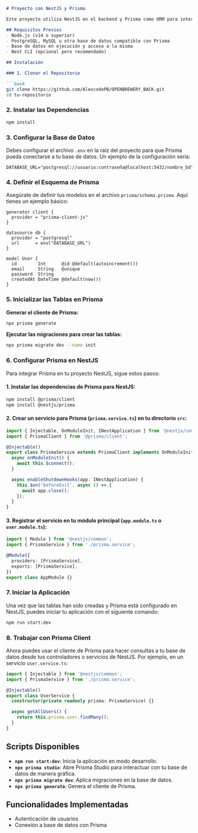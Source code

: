 ```markdown
# Proyecto con NestJS y Prisma

Este proyecto utiliza NestJS en el backend y Prisma como ORM para interactuar con una base de datos relacional. A continuación se explican los pasos para configurar y ejecutar el proyecto, así como inicializar las tablas en la base de datos usando Prisma.

## Requisitos Previos
- Node.js (v14 o superior)
- PostgreSQL, MySQL u otra base de datos compatible con Prisma
- Base de datos en ejecución y acceso a la misma
- Nest CLI (opcional pero recomendado)

## Instalación

### 1. Clonar el Repositorio

```bash
git clone https://github.com/AlexcodePB/OPENBREWERY_BACK.git
cd tu-repositorio
```

### 2. Instalar las Dependencias

```bash
npm install
```

### 3. Configurar la Base de Datos

Debes configurar el archivo `.env` en la raíz del proyecto para que Prisma pueda conectarse a tu base de datos. Un ejemplo de la configuración sería:

```env
DATABASE_URL="postgresql://usuario:contraseña@localhost:5432/nombre_bd"
```

### 4. Definir el Esquema de Prisma

Asegúrate de definir tus modelos en el archivo `prisma/schema.prisma`. Aquí tienes un ejemplo básico:

```prisma
generator client {
  provider = "prisma-client-js"
}

datasource db {
  provider = "postgresql"
  url      = env("DATABASE_URL")
}

model User {
  id        Int      @id @default(autoincrement())
  email     String   @unique
  password  String
  createdAt DateTime @default(now())
}
```

### 5. Inicializar las Tablas en Prisma

**Generar el cliente de Prisma:**

```bash
npx prisma generate
```

**Ejecutar las migraciones para crear las tablas:**

```bash
npx prisma migrate dev --name init
```

### 6. Configurar Prisma en NestJS

Para integrar Prisma en tu proyecto NestJS, sigue estos pasos:

#### 1. Instalar las dependencias de Prisma para NestJS:

```bash
npm install @prisma/client
npm install @nestjs/prisma
```

#### 2. Crear un servicio para Prisma (`prisma.service.ts`) en tu directorio `src`:

```typescript
import { Injectable, OnModuleInit, INestApplication } from '@nestjs/common';
import { PrismaClient } from '@prisma/client';

@Injectable()
export class PrismaService extends PrismaClient implements OnModuleInit {
  async onModuleInit() {
    await this.$connect();
  }

  async enableShutdownHooks(app: INestApplication) {
    this.$on('beforeExit', async () => {
      await app.close();
    });
  }
}
```

#### 3. Registrar el servicio en tu módulo principal (`app.module.ts` o `user.module.ts`):

```typescript
import { Module } from '@nestjs/common';
import { PrismaService } from './prisma.service';

@Module({
  providers: [PrismaService],
  exports: [PrismaService],
})
export class AppModule {}
```

### 7. Iniciar la Aplicación

Una vez que las tablas han sido creadas y Prisma está configurado en NestJS, puedes iniciar tu aplicación con el siguiente comando:

```bash
npm run start:dev
```

### 8. Trabajar con Prisma Client

Ahora puedes usar el cliente de Prisma para hacer consultas a tu base de datos desde tus controladores o servicios de NestJS. Por ejemplo, en un servicio `user.service.ts`:

```typescript
import { Injectable } from '@nestjs/common';
import { PrismaService } from './prisma.service';

@Injectable()
export class UserService {
  constructor(private readonly prisma: PrismaService) {}

  async getAllUsers() {
    return this.prisma.user.findMany();
  }
}
```

## Scripts Disponibles

- **`npm run start:dev`**: Inicia la aplicación en modo desarrollo.
- **`npx prisma studio`**: Abre Prisma Studio para interactuar con tu base de datos de manera gráfica.
- **`npx prisma migrate dev`**: Aplica migraciones en la base de datos.
- **`npx prisma generate`**: Genera el cliente de Prisma.

## Funcionalidades Implementadas

- Autenticación de usuarios
- Conexión a base de datos con Prisma
```

